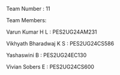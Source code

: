 Team Number : 11

Team Members:

Varun Kumar H L : PES2UG24AM231

Vikhyath Bharadwaj K S : PES2UG24CS586

Yashaswini B : PES2UG24EC130

Vivian Sobers E : PES2UG24CS600
